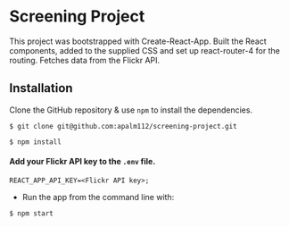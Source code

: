 # Screening Project

This project was bootstrapped with Create-React-App.  Built the React components, added to the supplied CSS and set up react-router-4 for the routing.  Fetches data from the Flickr API.

## Installation
Clone the GitHub repository & use `npm` to install the dependencies.

```
$ git clone git@github.com:apalm112/screening-project.git

$ npm install
```

#### Add your Flickr API key to the `.env` file.
`REACT_APP_API_KEY=<Flickr API key>;`

* Run the app from the command line with:
```
$ npm start
```
